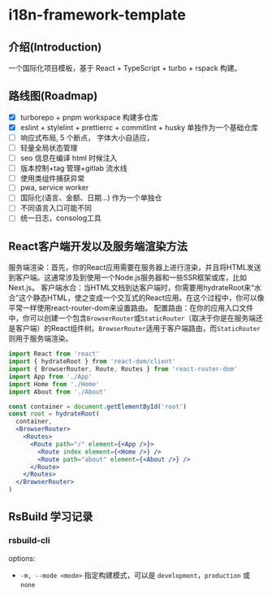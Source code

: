 # i18n-framework-template

## 介绍(Introduction)

一个国际化项目模板，基于 React + TypeScript + turbo + rspack 构建。

## 路线图(Roadmap)

- [x] turborepo + pnpm workspace 构建多仓库
- [x] eslint + stylelint + prettierrc + commitlint + husky 单独作为一个基础仓库
- [ ] 响应式布局, 5 个断点， 字体大小自适应，
- [ ] 轻量全局状态管理
- [ ] seo 信息在编译 html 时候注入
- [ ] 版本控制+tag 管理+gitlab 流水线
- [ ] 使用类组件捕获异常
- [ ] pwa, service worker
- [ ] 国际化(语言、金额、日期...) 作为一个单独仓
- [ ] 不同语言入口可能不同
- [ ] 统一日志，consolog工具

## React客户端开发以及服务端渲染方法

服务端渲染：首先，你的React应用需要在服务器上进行渲染，并且将HTML发送到客户端。这通常涉及到使用一个Node.js服务器和一些SSR框架或库，比如Next.js。
客户端水合：当HTML文档到达客户端时，你需要用hydrateRoot来“水合”这个静态HTML，使之变成一个交互式的React应用。在这个过程中，你可以像平常一样使用react-router-dom来设置路由。
配置路由：在你的应用入口文件中，你可以创建一个包含`BrowserRouter`或`StaticRouter`（取决于你是在服务端还是客户端）的React组件树。`BrowserRouter`适用于客户端路由，而`StaticRouter`则用于服务端渲染。

```jsx
import React from 'react'
import { hydrateRoot } from 'react-dom/client'
import { BrowserRouter, Route, Routes } from 'react-router-dom'
import App from './App'
import Home from './Home'
import About from './About'

const container = document.getElementById('root')
const root = hydrateRoot(
  container,
  <BrowserRouter>
    <Routes>
      <Route path="/" element={<App />}>
        <Route index element={<Home />} />
        <Route path="about" element={<About />} />
      </Route>
    </Routes>
  </BrowserRouter>
)
```

## RsBuild 学习记录

### rsbuild-cli

options:

- `-m, --mode <mode>` 指定构建模式，可以是 `development`，`production` 或 `none`
